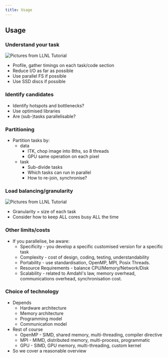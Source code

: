 ```yaml
---
title: Usage
---
```


## Usage

### Understand your task

![Pictures from LLNL Tutorial](session04/figures/memoryAccessTimes)

* Profile, gather timings on each task/code section
* Reduce I/O as far as possible
* Use parallel FS if possible
* Use SSD discs if possible


### Identify candidates

* Identify hotspots and bottlenecks?
* Use optimised libraries
* Are (sub-)tasks parallelisable?


### Partitioning

* Partition tasks by:
    * data
        * ITK, chop image into 8ths, so 8 threads
        * GPU same operation on each pixel
    * task
        * Sub-divide tasks
        * Which tasks can run in parallel
        * How to re-join, synchronise?
        
        
### Load balancing/granularity

![Pictures from LLNL Tutorial](session04/figures/hybrid_model)

* Granularity = size of each task
* Consider how to keep ALL cores busy ALL the time
    

### Other limits/costs

* If you parallelise, be aware:
    * Specificity - you develop a specific customised version for a specific task
    * Complexity - cost of design, coding, testing, understandability
    * Portability - use standardisation, OpenMP, MPI, Posix Threads.
    * Resource Requirements - balance CPU/Memory/Network/Disk
    * Scalability - related to Amdahl's law, memory overhead, communications overhead, synchronisation cost.


### Choice of technology

* Depends
    * Hardware architecture
    * Memory architecture
    * Programming model 
    * Communication model
* Rest of course
    * OpenMP - SIMD, shared memory, multi-threading, compiler directive
    * MPI - MIMD, distributed memory, multi-process, programmatic
    * GPU - SIMD, GPU memory, multi-threading, custom kernel
* So we cover a reasonable overview

